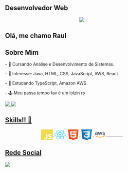 ## Desenvolvedor Web




<div align="center">

<img src="https://camo.githubusercontent.com/d2e7039aa55bfe9ff24948dc323bfd9e3157e7df3d36d30db3c4dd341cbc3f72/68747470733a2f2f692e696d6775722e636f6d2f736e59493358582e676966"/>
 
 

</div>
 
 
 
 ## Olá, me chamo Raul
 
## Sobre Mim
<div style="display: inline_block"  >  
 
<p> - 🎒 Cursando Análise e Desenvolvimento de Sistemas. </p>
<p> - 🎯 Interesse: Java, HTML, CSS, JavaScript, AWS, React. </p>
<p> - 🧠 Estudando TypeScript, Amazon AWS. </p>
<p> - 🕹️ Meu passa tempo fav é um lolzin rs </p>
 
</div>
 
 
<div style="display: inline_block">

 <a href="https://github.com/RaulGlost">
  <img src="https://github-readme-stats.vercel.app/api?username=RaulGlost&show_icons=true&theme=dark&include_all_commits=true&count_private=true"/>
   <img src="https://github-readme-stats.vercel.app/api/top-langs/?username=RaulGlost&layout=compact&langs_count=7&theme=dark"/>
</div>
 
##  Skills!! 👾
 
<div align="center">

  <img align="center"  height="35" width="40" src="https://raw.githubusercontent.com/devicons/devicon/master/icons/javascript/javascript-plain.svg">
 
  <img align="center"  height="35" width="40" src="https://raw.githubusercontent.com/devicons/devicon/master/icons/react/react-original.svg">
 
  <img align="center" height="35" width="40" src="https://raw.githubusercontent.com/devicons/devicon/master/icons/html5/html5-original.svg">
 
  <img align="center"  height="35" width="40" src="https://raw.githubusercontent.com/devicons/devicon/master/icons/css3/css3-original.svg">
  <img align ="center" height="35"  width="40" src="https://raw.githubusercontent.com/github/explore/fbceb94436312b6dacde68d122a5b9c7d11f9524/topics/aws/aws.png">
    &nbsp;&nbsp;&nbsp;&nbsp;&nbsp;&nbsp;&nbsp;&nbsp;&nbsp;&nbsp;&nbsp;&nbsp;&nbsp;

</div>

## Rede Social
<div aling="center">

  <a href="https://www.instagram.com/raulg.lost/" target="_blank"> <img aling="center" src="https://img.shields.io/badge/-Instagram-%23E4405F?style=for-the-badge&logo=instagram&logoColor=white" target="_blank"></a>
</div>
  
 <div/>
